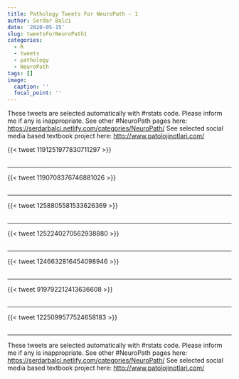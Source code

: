 ```yaml
---
title: Pathology Tweets For NeuroPath - 1
author: Serdar Balci
date: '2020-05-15'
slug: tweetsForNeuroPath1
categories:
  - R
  - tweets
  - pathology
  - NeuroPath
tags: []
image:
  caption: ''
  focal_point: ''
---
```



These tweets are selected automatically with #rstats code. Please inform me if any is inappropriate.
See other #NeuroPath pages here: https://serdarbalci.netlify.com/categories/NeuroPath/ 
See selected social media based textbook project here: http://www.patolojinotlari.com/

{{< tweet 1191251977830711297 >}}
<br>
<br>
<hr>
{{< tweet 1190708376746881026 >}}
<br>
<br>
<hr>
{{< tweet 1258805581533626369 >}}
<br>
<br>
<hr>
{{< tweet 1252240270562938880 >}}
<br>
<br>
<hr>
{{< tweet 1246632816454098946 >}}
<br>
<br>
<hr>
{{< tweet 919792212413636608 >}}
<br>
<br>
<hr>
{{< tweet 1225099577524658183 >}}
<br>
<br>
<hr>


These tweets are selected automatically with #rstats code. Please inform me if any is inappropriate.
See other #NeuroPath pages here: https://serdarbalci.netlify.com/categories/NeuroPath/ 
See selected social media based textbook project here: http://www.patolojinotlari.com/
